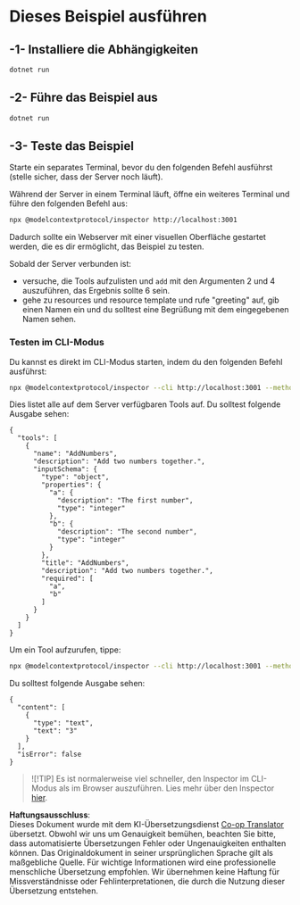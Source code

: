 <!--
CO_OP_TRANSLATOR_METADATA:
{
  "original_hash": "b97c5e77cede68533d7a92d0ce89bc0a",
  "translation_date": "2025-05-16T15:20:57+00:00",
  "source_file": "03-GettingStarted/05-sse-server/solution/dotnet/README.md",
  "language_code": "de"
}
-->
# Dieses Beispiel ausführen

## -1- Installiere die Abhängigkeiten

```bash
dotnet run
```

## -2- Führe das Beispiel aus

```bash
dotnet run
```

## -3- Teste das Beispiel

Starte ein separates Terminal, bevor du den folgenden Befehl ausführst (stelle sicher, dass der Server noch läuft).

Während der Server in einem Terminal läuft, öffne ein weiteres Terminal und führe den folgenden Befehl aus:

```bash
npx @modelcontextprotocol/inspector http://localhost:3001
```

Dadurch sollte ein Webserver mit einer visuellen Oberfläche gestartet werden, die es dir ermöglicht, das Beispiel zu testen.

Sobald der Server verbunden ist:

- versuche, die Tools aufzulisten und `add` mit den Argumenten 2 und 4 auszuführen, das Ergebnis sollte 6 sein.
- gehe zu resources und resource template und rufe "greeting" auf, gib einen Namen ein und du solltest eine Begrüßung mit dem eingegebenen Namen sehen.

### Testen im CLI-Modus

Du kannst es direkt im CLI-Modus starten, indem du den folgenden Befehl ausführst:

```bash 
npx @modelcontextprotocol/inspector --cli http://localhost:3001 --method tools/list
```

Dies listet alle auf dem Server verfügbaren Tools auf. Du solltest folgende Ausgabe sehen:

```text
{
  "tools": [
    {
      "name": "AddNumbers",
      "description": "Add two numbers together.",
      "inputSchema": {
        "type": "object",
        "properties": {
          "a": {
            "description": "The first number",
            "type": "integer"
          },
          "b": {
            "description": "The second number",
            "type": "integer"
          }
        },
        "title": "AddNumbers",
        "description": "Add two numbers together.",
        "required": [
          "a",
          "b"
        ]
      }
    }
  ]
}
```

Um ein Tool aufzurufen, tippe:

```bash
npx @modelcontextprotocol/inspector --cli http://localhost:3001 --method tools/call --tool-name AddNumbers --tool-arg a=1 --tool-arg b=2
```

Du solltest folgende Ausgabe sehen:

```text
{
  "content": [
    {
      "type": "text",
      "text": "3"
    }
  ],
  "isError": false
}
```

> ![!TIP]
> Es ist normalerweise viel schneller, den Inspector im CLI-Modus als im Browser auszuführen.
> Lies mehr über den Inspector [hier](https://github.com/modelcontextprotocol/inspector).

**Haftungsausschluss**:  
Dieses Dokument wurde mit dem KI-Übersetzungsdienst [Co-op Translator](https://github.com/Azure/co-op-translator) übersetzt. Obwohl wir uns um Genauigkeit bemühen, beachten Sie bitte, dass automatisierte Übersetzungen Fehler oder Ungenauigkeiten enthalten können. Das Originaldokument in seiner ursprünglichen Sprache gilt als maßgebliche Quelle. Für wichtige Informationen wird eine professionelle menschliche Übersetzung empfohlen. Wir übernehmen keine Haftung für Missverständnisse oder Fehlinterpretationen, die durch die Nutzung dieser Übersetzung entstehen.